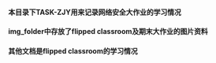#### 本目录下TASK-ZJY用来记录网络安全大作业的学习情况
#### img_folder中存放了flipped classroom及期末大作业的图片资料
#### 其他文档是flipped classroom的学习情况
